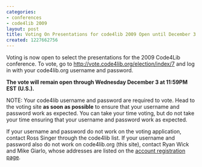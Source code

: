 ```yaml
---
categories:
- conferences
- code4lib 2009
layout: post
title: Voting On Presentations for code4lib 2009 Open until December 3
created: 1227662756
---
```

Voting is now open to select the presentations for the 2009 Code4Lib conference. To vote, go to <a href="http://vote.code4lib.org/election/index/7">http://vote.code4lib.org/election/index/7</a> and log in with your code4lib.org username and password.

<strong>The vote will remain open through Wednesday December 3 at 11:59PM EST (U.S.).</strong>

NOTE: Your code4lib username and password are required to vote. Head to the voting site <strong>as soon as possible</strong> to ensure that your username and password work as expected. You can take your time voting, but do not take your time ensuring that your username and password work as expected.

If your username and password do not work on the voting application, contact Ross Singer through the code4lib list. If your username and password also do not work on code4lib.org (this site), contact Ryan Wick and Mike Giarlo, whose addresses are listed on the <a href="http://code4lib.org/user/register">account registration page</a>.<!--break-->
